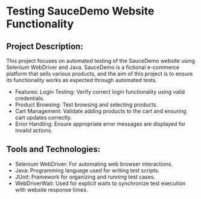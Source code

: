 # Testing SauceDemo Website Functionality
## Project Description: 
This project focuses on automated testing of the SauceDemo website using Selenium WebDriver and Java. SauceDemo is a fictional e-commerce platform that sells various products, and the aim of this project is to ensure its functionality works as expected through automated tests.

- Features: Login Testing: Verify correct login functionality using valid credentials.
- Product Browsing: Test browsing and selecting products. 
- Cart Management: Validate adding products to the cart and ensuring cart updates correctly. 
- Error Handling: Ensure appropriate error messages are displayed for invalid actions.

## Tools and Technologies: 
- Selenium WebDriver: For automating web browser interactions. 
- Java: Programming language used for writing test scripts. 
- JUnit: Framework for organizing and running test cases. 
- WebDriverWait: Used for explicit waits to synchronize test execution with website response times.
